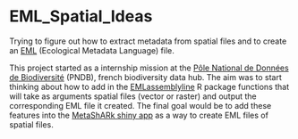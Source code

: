 # EML_Spatial_Ideas

Trying to figure out how to extract metadata from spatial files and to create an [EML](https://eml.ecoinformatics.org/) (Ecological Metadata Language) file. 

This project started as a internship mission at the [Pôle National de Données de Biodiversité](https://www.pndb.fr/pages/fr/outils/portail-pndb) (PNDB), french biodiversity data hub. The aim was to start thinking about how to add in the [EMLassemblyline](https://github.com/EDIorg/EMLassemblyline) R package functions that will take as arguments spatial files (vector or raster) and output the corresponding EML file it created. The final goal would be to add these features into the [MetaShARk shiny app](https://metashark.test.pndb.fr/) as a way to create EML files of spatial files.



